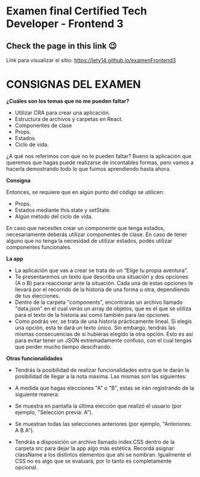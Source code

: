 # Examen final Certified Tech Developer - Frontend 3

## Check the page in this link 😉

Link para visualizar el sitio: https://lety14.github.io/examenFrontend3

# CONSIGNAS DEL EXAMEN

**¿Cuáles son los temas que no me pueden faltar?**

- Utilizar CRA para crear una aplicación.
- Estructura de archivos y carpetas en React.
- Componentes de clase
- Props.
- Estados
- Ciclo de vida.

¿A qué nos referimos con que no te pueden faltar? Bueno la aplicación que queremos que hagas puede realizarse de incontables formas, pero vamos a hacerla demostrando todo lo que fuimos aprendiendo hasta ahora.

**Consigna**

Entonces, se requiere que en algún punto del código se utilicen:

- Props.
- Estados mediante this.state y setState.
- Algún método del ciclo de vida.

En caso que necesites crear un componente que tenga estados, necesariamente deberás utilizar componentes de clase. En caso de tener alguno que no tenga la necesidad de utilizar estados, podés utilizar componentes funcionales.

**La app**

- La aplicación que vas a crear se trata de un “Elige tu propia aventura”.
- Te presentaremos un texto que describa una situación y dos opciones (A o B) para reaccionar ante la situación. Cada una de estas opciones te llevará por el recorrido de la historia de una forma u otra, dependiendo de tus elecciones.
- Dentro de la carpeta "components", encontrarás un archivo llamado "data.json" en el cual verás un array de objetos, que es el que se utiliza para el texto de la historia así como también para las opciones.
- Como podrás ver, se trata de una historia prácticamente lineal. Si elegís una opción, esta te dará un texto único. Sin embargo, tendrás las mismas consecuencias de si hubieras elegido la otra opción. Esto es así para evitar tener un JSON extremadamente confuso, con el cual tengas que perder mucho tiempo descifrando.

**Otras funcionalidades**

- Tendrás la posibilidad de realizar funcionalidades extra que te darán la posibilidad de llegar a la nota máxima. Las mismas son las siguientes:

- A medida que hagas elecciones "A" o "B", estas se irán registrando de la siguiente manera:

- Se muestra en pantalla la última elección que realizó el usuario (por ejemplo, "Selección previa: A").
- Se muestran todas las selecciones anteriores (por ejemplo, "Anteriores: A B A").

- Tendrás a disposición un archivo llamado index.CSS dentro de la carpeta src para dejar la app algo más estética. Recordá asignar className a los distintos elementos que ahí se nombran. Igualmente el CSS no es algo que se evaluará, por lo tanto es completamente opcional.
